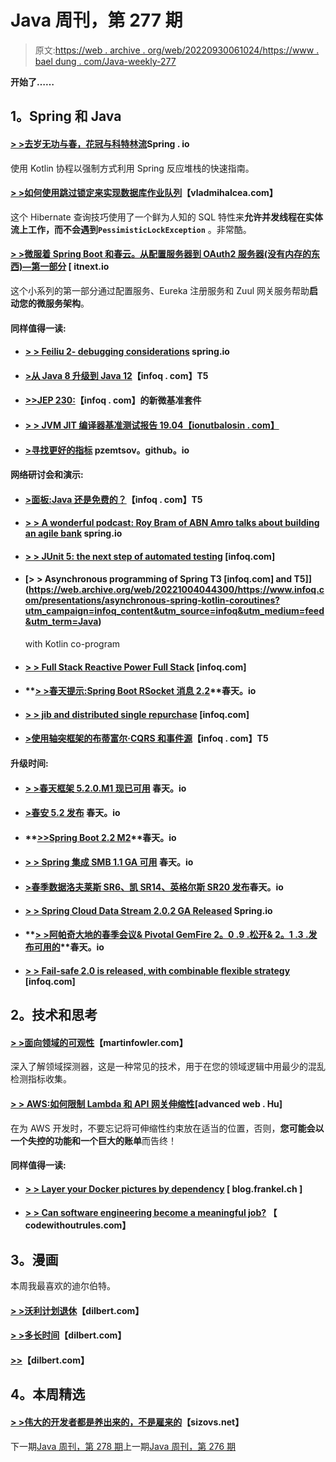 # Java 周刊，第 277 期

> 原文:[https://web . archive . org/web/20220930061024/https://www . bael dung . com/Java-weekly-277](https://web.archive.org/web/20220930061024/https://www.baeldung.com/java-weekly-277)

**开始了……**

## **1。Spring 和 Java**

#### [**> >去岁无功与春，花冠与科特林流**](https://web.archive.org/web/20221004044300/https://spring.io/blog/2019/04/12/going-reactive-with-spring-coroutines-and-kotlin-flow)Spring . io

使用 Kotlin 协程以强制方式利用 Spring 反应堆栈的快速指南。

#### [**> >如何使用跳过锁定来实现数据库作业队列**](https://web.archive.org/web/20221004044300/https://vladmihalcea.com/database-job-queue-skip-locked/)【vladmihalcea.com】

这个 Hibernate 查询技巧使用了一个鲜为人知的 SQL 特性来**允许并发线程在实体流上工作，而不会遇到`PessimisticLockException`** 。非常酷。

#### [**> >微服着 Spring Boot 和春云。从配置服务器到 OAuth2 服务器(没有内存的东西)—第一部分**](https://web.archive.org/web/20221004044300/https://itnext.io/microservices-with-spring-boot-and-spring-cloud-16d2c056ba12) [ itnext.io

这个小系列的第一部分通过配置服务、Eureka 注册服务和 Zuul 网关服务帮助**启动您的微服务架构**。

#### **同样值得一读:**

*   #### [**> > Feiliu 2- debugging considerations**](https://web.archive.org/web/20221004044300/https://spring.io/blog/2019/04/16/flight-of-the-flux-2-debugging-caveats) spring.io

*   #### **[>从 Java 8 升级到 Java 12](https://web.archive.org/web/20221004044300/https://www.infoq.com/articles/upgrading-java-8-to-12?utm_campaign=infoq_content&utm_source=infoq&utm_medium=feed&utm_term=Java)**【infoq . com】T5

*   #### **[>>JEP 230:](https://web.archive.org/web/20221004044300/https://www.infoq.com/news/2019/04/jep-230-microbenchmark-suite?utm_campaign=infoq_content&utm_source=infoq&utm_medium=feed&utm_term=Java)**【infoq . com】的新微基准套件

*   #### [**> > JVM JIT 编译器基准测试报告 19.04【ionutbalosin . com】**](https://web.archive.org/web/20221004044300/https://ionutbalosin.com/2019/04/jvm-jit-compilers-benchmarks-report-19-04/)

*   #### **[>寻找更好的指标](https://web.archive.org/web/20221004044300/https://pzemtsov.github.io/2019/04/13/searching-for-better-indexof.html)** pzemtsov。github。io

#### **网络研讨会和演示:**

*   #### [**>面板:Java 还是免费的？**](https://web.archive.org/web/20221004044300/https://www.infoq.com/presentations/panel-java-free?utm_campaign=infoq_content&utm_source=infoq&utm_medium=feed&utm_term=Java)【infoq . com】T5

*   #### **[> > A wonderful podcast: Roy Bram of ABN Amro talks about building an agile bank](https://web.archive.org/web/20221004044300/https://spring.io/blog/2019/04/11/a-bootiful-podcast-rabobank-s-roy-braam-on-building-an-agile-bank)** spring.io

*   #### **[> > JUnit 5: the next step of automated testing](https://web.archive.org/web/20221004044300/https://www.infoq.com/presentations/junit-5-automated-testing?utm_campaign=infoq_content&utm_source=infoq&utm_medium=feed&utm_term=Java)** [infoq.com]

*   #### [**> > Asynchronous programming of Spring** T3 [infoq.com] and T5]](https://web.archive.org/web/20221004044300/https://www.infoq.com/presentations/asynchronous-spring-kotlin-coroutines?utm_campaign=infoq_content&utm_source=infoq&utm_medium=feed&utm_term=Java)

    with Kotlin co-program
*   #### [**> > Full Stack Reactive Power Full Stack**](https://web.archive.org/web/20221004044300/https://www.infoq.com/presentations/reactive-spring-flux-react?utm_campaign=infoq_content&utm_source=infoq&utm_medium=feed&utm_term=Java) [infoq.com]

*   #### **[> >春天提示:Spring Boot RSocket 消息 2.2](https://web.archive.org/web/20221004044300/https://spring.io/blog/2019/04/15/spring-tips-rsocket-messaging-in-spring-boot-2-2)**春天。io

*   #### **[> > jib and distributed single repurchase](https://web.archive.org/web/20221004044300/https://www.infoq.com/presentations/spinnaker-distributed-monorepo?utm_campaign=infoq_content&utm_source=infoq&utm_medium=feed&utm_term=Java)** [infoq.com]

*   #### [**>使用轴突框架的布蒂富尔·CQRS 和事件源**](https://web.archive.org/web/20221004044300/https://www.infoq.com/presentations/cqrs-event-spring-boot-axon?utm_campaign=infoq_content&utm_source=infoq&utm_medium=feed&utm_term=Java)【infoq . com】T5

#### **升级时间:**

*   #### **[> >春天框架 5.2.0.M1 现已可用](https://web.archive.org/web/20221004044300/https://spring.io/blog/2019/04/10/spring-framework-5-2-0-m1-available-now)** 春天。io

*   #### **[>春安 5.2 发布](https://web.archive.org/web/20221004044300/https://spring.io/blog/2019/04/16/spring-security-5-2-0-m2-released)** 春天。io

*   #### **[>>Spring Boot 2.2 M2](https://web.archive.org/web/20221004044300/https://spring.io/blog/2019/04/16/spring-boot-2-2-m2)**春天。io

*   #### [**> > Spring 集成 SMB 1.1 GA 可用**](https://web.archive.org/web/20221004044300/https://spring.io/blog/2019/04/10/spring-integration-smb-1-1-ga-available) 春天。io

*   #### [**>春季数据洛夫莱斯 SR6、凯 SR14、英格尔斯 SR20 发布**](https://web.archive.org/web/20221004044300/https://spring.io/blog/2019/04/10/spring-data-lovelace-sr6-kay-sr14-ingalls-sr20-released)春天。io

*   #### **[> > Spring Cloud Data Stream 2.0.2 GA Released](https://web.archive.org/web/20221004044300/https://spring.io/blog/2019/04/10/spring-cloud-data-flow-2-0-2-ga-released)** Spring.io

*   #### **[> >阿帕奇大地的春季会议& Pivotal GemFire 2。0 .9 .松开& 2。1 .3 .发布可用的](https://web.archive.org/web/20221004044300/https://spring.io/blog/2019/04/12/spring-session-for-apache-geode-pivotal-gemfire-2-0-9-release-2-1-3-release-available)**春天。io

*   #### **[> > Fail-safe 2.0 is released, with combinable flexible strategy](https://web.archive.org/web/20221004044300/https://www.infoq.com/news/2019/04/failsafe2-released?utm_campaign=infoq_content&utm_source=infoq&utm_medium=feed&utm_term=Java)** [infoq.com]

## **2。技术和思考**

#### [**> >面向领域的可观性**](https://web.archive.org/web/20221004044300/https://martinfowler.com/articles/domain-oriented-observability.html)【martinfowler.com】

深入了解领域探测器，这是一种常见的技术，用于在您的领域逻辑中用最少的混乱检测指标收集。

#### **[> > AWS:如何限制 Lambda 和 API 网关伸缩性](https://web.archive.org/web/20221004044300/https://advancedweb.hu/2019/04/10/limiting_lambda/)**[advanced web . Hu]

在为 AWS 开发时，不要忘记将可伸缩性约束放在适当的位置，否则，**您可能会以一个失控的功能和一个巨大的账单**而告终！

#### **同样值得一读:**

*   #### [**> > Layer your Docker pictures by dependency**](https://web.archive.org/web/20221004044300/https://blog.frankel.ch/layering-docker-images-dependencies/) [ blog.frankel.ch ]

*   #### [**> > Can software engineering become a meaningful job?**](https://web.archive.org/web/20221004044300/https://codewithoutrules.com/2019/04/12/meaningful-programming-work/) 【 codewithoutrules.com】

## **3。漫画**

本周我最喜欢的迪尔伯特。

#### [**> >沃利计划退休**](https://web.archive.org/web/20221004044300/https://dilbert.com/strip/2019-04-14)【dilbert.com】

#### [**> >多长时间**](https://web.archive.org/web/20221004044300/https://dilbert.com/strip/2019-04-12)【dilbert.com】

#### [**>>**](https://web.archive.org/web/20221004044300/https://dilbert.com/strip/2019-04-09)【dilbert.com】

## **4。本周精选**

#### **[> >伟大的开发者都是养出来的，不是雇来的](https://web.archive.org/web/20221004044300/https://sizovs.net/2019/04/10/the-best-developers-are-raised-not-hired/)**【sizovs.net】

下一期[Java 周刊，第 278 期](/web/20221004044300/https://www.baeldung.com/java-weekly-278)上一期[Java 周刊，第 276 期](/web/20221004044300/https://www.baeldung.com/java-weekly-276)